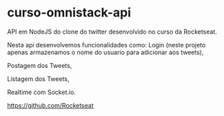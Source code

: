 # curso-omnistack-api
API em NodeJS do clone do twitter desenvolvido no curso da Rocketseat.

Nesta api desenvolvemos funcionalidades como:
  Login (neste projeto apenas armazenamos o nome do usuario para adicionar aos tweets),
  
  Postagem dos Tweets, 
  
  Listagem dos Tweets, 
  
  Realtime com Socket.io.


https://github.com/Rocketseat
